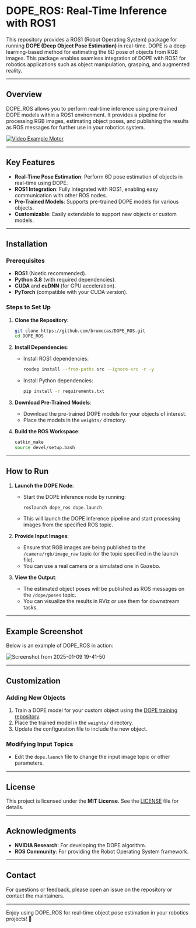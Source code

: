 # DOPE_ROS: Real-Time Inference with ROS1

This repository provides a ROS1 (Robot Operating System) package for running **DOPE (Deep Object Pose Estimation)** in real-time. DOPE is a deep learning-based method for estimating the 6D pose of objects from RGB images. This package enables seamless integration of DOPE with ROS1 for robotics applications such as object manipulation, grasping, and augmented reality.

---

## Overview

DOPE_ROS allows you to perform real-time inference using pre-trained DOPE models within a ROS1 environment. It provides a pipeline for processing RGB images, estimating object poses, and publishing the results as ROS messages for further use in your robotics system.

[![Video Example Motor](https://img.youtube.com/vi/kIONlafkHns/0.jpg)](https://youtu.be/kIONlafkHns)

---

## Key Features

- **Real-Time Pose Estimation**: Perform 6D pose estimation of objects in real-time using DOPE.
- **ROS1 Integration**: Fully integrated with ROS1, enabling easy communication with other ROS nodes.
- **Pre-Trained Models**: Supports pre-trained DOPE models for various objects.
- **Customizable**: Easily extendable to support new objects or custom models.

---

## Installation

### Prerequisites
- **ROS1** (Noetic recommended).
- **Python 3.8** (with required dependencies).
- **CUDA** and **cuDNN** (for GPU acceleration).
- **PyTorch** (compatible with your CUDA version).

### Steps to Set Up

1. **Clone the Repository**:
   ```bash
   git clone https://github.com/brumocas/DOPE_ROS.git
   cd DOPE_ROS
   ```

2. **Install Dependencies**:
   - Install ROS1 dependencies:
     ```bash
     rosdep install --from-paths src --ignore-src -r -y
     ```
   - Install Python dependencies:
     ```bash
     pip install -r requirements.txt
     ```

3. **Download Pre-Trained Models**:
   - Download the pre-trained DOPE models for your objects of interest.
   - Place the models in the `weights/` directory.

4. **Build the ROS Workspace**:
   ```bash
   catkin_make
   source devel/setup.bash
   ```

---

## How to Run

1. **Launch the DOPE Node**:
   - Start the DOPE inference node by running:
     ```bash
     roslaunch dope_ros dope.launch
     ```
   - This will launch the DOPE inference pipeline and start processing images from the specified ROS topic.

2. **Provide Input Images**:
   - Ensure that RGB images are being published to the `/camera/rgb/image_raw` topic (or the topic specified in the launch file).
   - You can use a real camera or a simulated one in Gazebo.

3. **View the Output**:
   - The estimated object poses will be published as ROS messages on the `/dope/poses` topic.
   - You can visualize the results in RViz or use them for downstream tasks.

---

## Example Screenshot

Below is an example of DOPE_ROS in action:

![Screenshot from 2025-01-09 19-41-50](https://github.com/user-attachments/assets/d4486987-c08d-407f-8b30-1531c12dc9a2)

---

## Customization

### Adding New Objects
1. Train a DOPE model for your custom object using the [DOPE training repository](https://github.com/brumocas/DOPE).
2. Place the trained model in the `weights/` directory.
3. Update the configuration file to include the new object.

### Modifying Input Topics
- Edit the `dope.launch` file to change the input image topic or other parameters.

---

## License

This project is licensed under the **MIT License**. See the [LICENSE](LICENSE) file for details.

---

## Acknowledgments

- **NVIDIA Research**: For developing the DOPE algorithm.
- **ROS Community**: For providing the Robot Operating System framework.

---

## Contact

For questions or feedback, please open an issue on the repository or contact the maintainers.

---

Enjoy using DOPE_ROS for real-time object pose estimation in your robotics projects! 🚀
